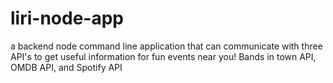 # liri-node-app
a backend node command line application that can communicate with three API's to get useful information for fun events near you! Bands in town API, OMDB API, and Spotify API
